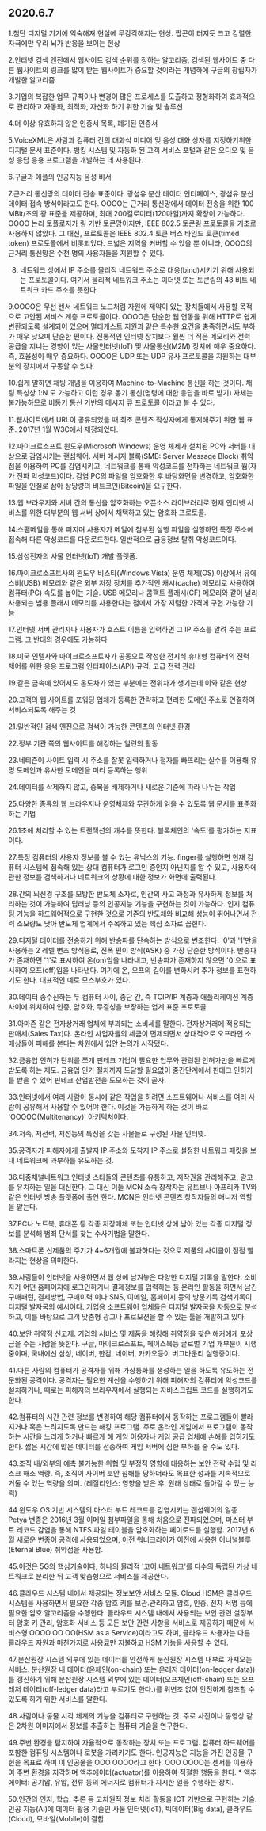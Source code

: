 ## 2020.6.7

1.첨단 디지털 기기에 익숙해져 현실에 무감각해지는 현상. 팝콘이 터지듯 크고 강렬한 자극에만 우리 뇌가 반응을 보이는 현상

2.인터넷 검색 엔진에서 웹사이트 검색 순위를 정하는 알고리즘, 검색된 웹사이트 중 다른 웹사이트의 링크를 많이 받는 웹사이트가 중요할 것이라는 개념하에 구글의 창립자가 개발한 알고리즘  

3.기업의 복잡한 업무 규칙이나 변경이 많은 프로세스를 도출하고 정형화하여 효과적으로 관리하고 자동화, 최적화, 자산화 하기 위한 기술 및 솔루션

4.더 이상 유효하지 않은 인증서 목록, 폐기된 인증서

5.VoiceXML은 사람과 컴퓨터 간의 대화식 미디어 및 음성 대화 상자를 지정하기위한 디지털 문서 표준이다. 뱅킹 시스템 및 자동화 된 고객 서비스 포털과 같은 오디오 및 음성 응답 응용 프로그램을 개발하는 데 사용된다.

6.구글과 애플의 인공지능 음성 비서

7.근거리 통신망의 데이터 전송 표준이다. 광섬유 분산 데이터 인터페이스, 광섬유 분산 데이터 접속 방식이라고도 한다. OOOO는 근거리 통신망에서 데이터 전송을 위한 100 MBit/초의 광 표준을 제공하며, 최대 200킬로미터(120마일)까지 확장이 가능하다. OOOO 논리 토폴로지가 링 기반 토큰망이지만, IEEE 802.5 토큰링 프로토콜을 기초로 사용하지 않았다. 그 대신, 프로토콜은 IEEE 802.4 토큰 버스 타임드 토큰(timed token) 프로토콜에서 비롯되었다. 드넓은 지역을 커버할 수 있을 뿐 아니라, OOOO의 근거리 통신망은 수천 명의 사용자들을 지원할 수 있다. 

8. 네트워크 상에서 IP 주소를 물리적 네트워크 주소로 대응(bind)시키기 위해 사용되는 프로토콜이다. 여기서 물리적 네트워크 주소는 이더넷 또는 토큰링의 48 비트 네트워크 카드 주소를 뜻한다.

9.OOOO은 무선 센서 네트워크 노드처럼 자원에 제약이 있는 장치들에서 사용할 목적으로 고안된 서비스 계층 프로토콜이다. OOOO은 단순한 웹 연동을 위해 HTTP로 쉽게 변환되도록 설계되어 있으며 멀티캐스트 지원과 같은 특수한 요건을 충족하면서도 부하가 매우 낮으며 단순한 편이다. 전통적인 인터넷 장치보다 훨씬 더 적은 메모리와 전력 공급을 지니는 경향이 있는 사물인터넷(IoT) 및 사물통신(M2M) 장치에 매우 중요하다. 즉, 효율성이 매우 중요하다. OOOO은 UDP 또는 UDP 유사 프로토콜을 지원하는 대부분의 장치에서 구동할 수 있다.

10.쉽게 말하면 채팅 개념을 이용하여 Machine-to-Machine 통신을 하는 것이다. 채팅 특성상 1:N 도 가능하고 이런 경우 동기 통신(명령에 대한 응답을 바로 받기) 자체는 불가능하므로 비동기 통신 기반의 메시지 큐 프로토콜 이라고 볼 수 있다. 

11.웹사이트에서 URL이 공유되었을 때 최초 콘텐츠 작성자에게 통지해주기 위한 웹 표준. 2017년 1월 W3C에서 제정되었다.

12.마이크로소프트 윈도우(Microsoft Windows) 운영 체제가 설치된 PC와 서버를 대상으로 감염시키는 랜섬웨어. 서버 메시지 블록(SMB: Server Message Block) 취약점을 이용하여 PC를 감염시키고, 네트워크를 통해 악성코드를 전파하는 네트워크 웜(자가 전파 악성코드)이다. 감염 PC의 파일을 암호화한 후 바탕화면을 변경하고, 암호화한 파일을 인질로 삼아 상당량의 비트코인(Bitcoin)을 요구한다.

13.웹 브라우저와 서버 간의 통신을 암호화하는 오픈소스 라이브러리로 현재 인터넷 서비스를 위한 대부분의 웹 서버 상에서 채택하고 있는 암호화 프로토콜.

14.스팸메일을 통해 퍼지며 사용자가 메일에 첨부된 실행 파일을 실행하면 특정 주소에 접속해 다른 악성코드를 다운로드한다. 일반적으로 금융정보 탈취 악성코드이다.

15.삼성전자의 사물 인터넷(IoT) 개발 플랫폼.

16.마이크로소프트사의 윈도우 비스타(Windows Vista) 운영 체제(OS) 이상에서 유에스비(USB) 메모리와 같은 외부 저장 장치를 추가적인 캐시(cache) 메모리로 사용하여 컴퓨터(PC) 속도를 높이는 기술. USB 메모리나 콤팩트 플래시(CF) 메모리와 같이 널리 사용되는 범용 플래시 메모리를 사용한다는 점에서 가장 저렴한 가격에 구현 가능한 기능

17.인터넷 서버 관리자나 사용자가 호스트 이름을 입력하면 그 IP 주소를 알려 주는 프로그램. 그 반대의 경우에도 가능하다

18.미국 인텔사와 마이크로소프트사가 공동으로 작성한 전지식 휴대형 컴퓨터의 전력 제어를 위한 응용 프로그램 인터페이스(API) 규격. 고급 전력 관리

19.같은 금속에 있어서도 온도차가 있는 부분에는 전위차가 생기는데 이와 같은 현상

20.고객의 웹 사이트를 포워딩 업체가 등록한 간략하고 편리한 도메인 주소로 연결하여 서비스되도록 해주는 것

21.일반적인 검색 엔진으로 검색이 가능한 콘텐츠의 인터넷 환경 

22.정부 기관 쪽의 웹사이트를 해킹하는 일련의 활동 

23.네티즌이 사이트 입력 시 주소를 잘못 입력하거나 철자를 빠뜨리는 실수를 이용해 유명 도메인과 유사한 도메인을 미리 등록하는 행위 

24.데이터를 삭제하지 않고, 중복을 배제하거나 새로운 기준에 따라 나누는 작업 

25.다양한 종류의 웹 브라우저나 운영체제와 무관하게 읽을 수 있도록 웹 문서를 표준화하는 기법 

26.1초에 처리할 수 있는 트랜젝션의 개수를 뜻한다. 블록체인의 '속도'를 평가하는 지표이다.

27.특정 컴퓨터의 사용자 정보를 볼 수 있는 유닉스의 기능. finger를 실행하면 현재 컴퓨터 시스템에 접속해 있는 상대 컴퓨터가 로그인 중인지 아닌지를 알 수 있고, 사용자에 관한 정보를 검색하거나 네트워크의 상황에 대한 정보가 화면에 출력된다.

28.간의 뇌신경 구조를 모방한 반도체 소자로, 인간의 사고 과정과 유사하게 정보를 처리하는 것이 가능하여 딥러닝 등의 인공지능 기능을 구현하는 것이 가능하다. 인지 컴퓨팅 기능을 하드웨어적으로 구현한 것으로 기존의 반도체와 비교해 성능이 뛰어나면서 전력 소모량도 낮아 반도체 업계에서 주목하고 있는 핵심 소자로 꼽힌다.

29.디지털 데이터를 전송하기 위해 반송파를 단속하는 방식으로 변조한다. '0'과 '1'만을 사용하는 2 레벨 변조 방식응로, 진폭 편이 방식(ASK) 중 가장 단순한 방식이다. 반송파가 존재하면 '1'로 표시하여 온(on)임을 나타내고, 반송파가 존재하지 않으면 '0'으로 표시하여 오프(off)임을 나타낸다. 여기에 온, 오프의 길이를 변화시켜 추가 정보를 표현하기도 한다. 대표적인 예로 모스부호가 있다.

30.데이터 송수신하는 두 컴퓨터 사이, 종단 간, 즉 TCIP/IP 계층과 애플리케이션 계층 사이에 위치하여 인증, 암호화, 무결성을 보장하는 업계 표준 프로토콜

31.아마존 같은 전자상거래 업체에 부과되는 소비세를 말한다. 전자상거래에 적용되는 판매세(Sales Tax)다. 온라인 사업자들의 세금이 면제되면서 상대적으로 오프라인 소매상들이 피해를 본다는 차원에서 입안 논의가 시작됐다.

32.금융업 인허가 단위를 쪼개 핀테크 기업이 필요한 업무와 관련된 인허가만을 빠르게 받도록 하는 제도. 금융업 인가 절차까지 도달할 필요없이 중간단계에서 핀테크 인허가를 받을 수 있어 핀테크 산업발전을 도모하는 것이 골자.

33.인터넷에서 여러 사람이 동시에 같은 작업을 하려면 소프트웨어나 서비스를 여러 사람이 공유해서 사용할 수 있어야 한다. 이것을 가능하게 하는 것이 바로 'OOOOO(Multitenancy)' 아키텍처이다.

34.저속, 저전력, 저성능의 특징을 갖는 사물들로 구성된 사물 인터넷.

35.공격자가 피해자에게 출발지 IP 주소와 도착지 IP 주소로 설정한 네트워크 패킷을 보내 네트워크에 과부하를 유도하는 것.

36.다중채널네트워크 인터넷 스타들의 콘텐츠를 유통하고, 저작권을 관리해주고, 광고를 유치하는 일을 대신한다. 그 대신 이들 MCN 소속 창작자는 유트브나 아프리카 TV와 같은 인터넷 방송 플랫폼에 출연 한다. MCN은 인터넷 콘텐츠 창작자들의 매니저 역할을 맡는다.

37.PC나 노트북, 휴대폰 등 각종 저장매체 또는 인터넷 상에 남아 있는 각종 디지털 정보를 분석해 범죄 단서를 찾는 수사기법을 말한다.

38.스마트폰 신제품의 주기가 4~6개월에 불과하다는 것으로 제품의 사이클이 점점 빨라지는 현상을 의미한다.

39.사람들이 인터넷을 사용하면서 웹 상에 남겨놓은  다양한 디지털 기록을 말한다. 소비자가 어떤 홈페이지에 로그인하거나 결제정보를 입력하는 등 온라인 활동을 하면서 남긴 구매패턴, 결제방법, 구매이력 이나 SNS, 이메일, 홈페이지 등의 방문기록 검색기록이 디지털 발자국의 예시이다. 기업용 소프트웨어 업체들은 디지털 발자국을 자동으로 분석하고, 이를 바탕으로 고객 맞춤형 광고나 프로모션을 할 수 있는 툴을 개발하고 있다.

40.보안 취약점 신고제. 기업의 서비스 및 제품을 해킹해 취약점을 찾은 해커에게 포상금을 주는 사람을 뜻한다. 구글, 마이크로소프트, 페이스북등 글로벌 기업 개부분이 시행중이며, 국내에선 삼성, 네이버, 한컴, 네이버, 카카오등이 버그바운티 실행중이다.

41.다른 사람의 컴퓨터가 공격자를 위해 가상통화를 생성하는 일을 하도록 유도하는 전문화된 공격이다. 공격자는 필요한 계산을 수행하기 위해 피해자의 컴퓨터에 악성코드를 설치하거나, 때로는 피해자의 브라우저에서 실행되는 자바스크립트 코드를 실행하기도 한다.

42.컴퓨터의 시간 관련 정보를 변경하여 해당 컴퓨터에서 동작하는 프로그램들이 빨라지거나 혹은 느려지도록 만드는 해킹 프로그램. 주로 온라인 게임에서 프로그램이 동작하는 시간을 느리게 하거나 빠르게 해 게임 이용자나 게임 공급 업체에 손해를 입히기도 한다. 짧은 시간에 많은 데이터를 전송하여 게임 서버에 심한 부하를 줄 수도 있다.

43.조직 내/외부의 예측 불가능한 위협 및 부정적 영향에 대응하는 보안 전략 수립 및 리스크 해소 역량. 즉, 조직이 사이버 보안 침해를 당하더라도 목표한 성과를 지속적으로 거둘 수 있는 역량을 의미. (레질리언스: 영향을 받은 후, 원래 상태로 돌아갈 수 있는 능력)

44.윈도우 OS 기반 시스템의 마스터 부트 레코드를 감염시키는 랜섬웨어의 일종 Petya 변종은 2016년 3월 이메일 첨부파일을 통해 처음으로 전파되었으며, 마스터 부트 레코드 감염을 통해 NTFS 파일 테이블을 암호화하는 페이로드를 실행함. 2017년 6월 새로운 변종이 공격에 사용되었으며, 이전 워너크라이가 이전에 사용한 이너널블루(Eternal Blue) 취약점을 사용함.

45.이것은 5G의 핵심기술이다, 하나의 물리적 '코어 네트워크'를 다수의 독립된 가상 네트워크로 분리한 뒤 고객 맞춤형으로 서비스를 제공한다.

46.클라우드 시스템 내에서 제공되는 정보보안 서비스 모듈. Cloud HSM은 클라우드 시스템을 사용하면서 필요한 각종 암호 키를 보관․관리하고 암호, 인증, 전자 서명 등에 필요한 암호 알고리즘을 수행한다. 클라우드 시스템 내에서 사용되는 보안 관련 설정부터 암호 키 관리, 암호화 서비스 등 모든 보안 관련 사항을 서비스로 제공하기 때문에 서비스형 OOOO OO OO(HSM as a Service)이라고도 하며, 클라우드 사용자는 다른 클라우드 자원과 마찬가지로 사용료만 지불하고 HSM 기능을 사용할 수 있다.

47.분산원장 시스템 외부에 있는 데이터를 안전하게 분산원장 시스템 내부로 가져오는 서비스. 분산원장 내 데이터(온체인(on-chain) 또는 온레저 데이터(on-ledger data))를 갱신하기 위해 분산원장 시스템 외부에 있는 데이터(오프체인(off-chain) 또는 오프레저 데이터(off-ledger data)라고 부르기도 한다.)를 위변조 없이 안전하게 참조할 수 있도록 하기 위한 서비스를 말한다.

48.사람이나 동물 시각 체계의 기능을 컴퓨터로 구현하는 것. 주로 사진이나 동영상 같은 2차원 이미지에서 정보를 추출하는 컴퓨터 기술을 연구한다.

49.주변 환경을 탐지하여 자율적으로 동작하는 장치 또는 프로그램. 컴퓨터 하드웨어를 포함한 컴퓨팅 시스템이나 로봇을 가리키기도 한다. 인공지능은 지능을 가진 인공물 구현을 목표로 하며 이 인공물을 OOO OOOO라고 한다. OOO OOOO는 센서를 이용하여 주변 환경을 지각하며 액추에이터(actuator)를 이용하여 적절한 행동을 한다. * 액추에이터: 공기압, 유압, 전류 등의 에너지로 컴퓨터가 지시한 일을 수행하는 장치.

50.인간의 인지, 학습, 추론 등 고차원적 정보 처리 활동을 ICT 기반으로 구현하는 기술. 인공 지능(AI)에 데이터 활용 기술인 사물 인터넷(IoT), 빅데이터(Big data), 클라우드(Cloud), 모바일(Mobile)이 결합